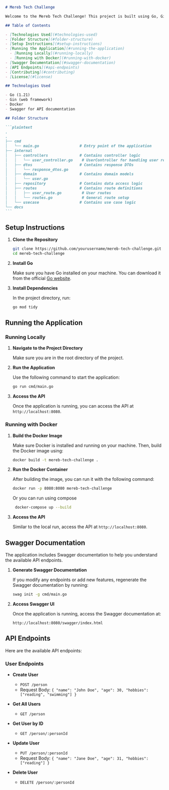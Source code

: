 
````markdown
# Mereb Tech Challenge

Welcome to the Mereb Tech Challenge! This project is built using Go, Gin framework, and provides a RESTful API for user management. 

## Table of Contents

- [Technologies Used](#technologies-used)
- [Folder Structure](#folder-structure)
- [Setup Instructions](#setup-instructions)
- [Running the Application](#running-the-application)
  - [Running Locally](#running-locally)
  - [Running with Docker](#running-with-docker)
- [Swagger Documentation](#swagger-documentation)
- [API Endpoints](#api-endpoints)
- [Contributing](#contributing)
- [License](#license)

## Technologies Used

- Go (1.21)
- Gin (web framework)
- Docker
- Swagger for API documentation

## Folder Structure

```plaintext
.
.
├── cmd
│   └── main.go                  # Entry point of the application
├── internal
│   ├── controllers              # Contains controller logic
│   │   └── user_controller.go    # UserController for handling user requests
│   ├── dtos                     # Contains response DTOs
│   │   └── response_dtos.go
│   ├── domain                   # Contains domain models
│   │   └── user.go
│   ├── repository               # Contains data access logic
│   ├── routes                   # Contains route definitions
│   │   ├── user_route.go         # User routes
│   │   └── routes.go             # General route setup
│   └── usecase                  # Contains use case logic
└── docs
```
````

## Setup Instructions

1. **Clone the Repository**

   ```bash
   git clone https://github.com/yourusername/mereb-tech-challenge.git
   cd mereb-tech-challenge
   ```

2. **Install Go**

   Make sure you have Go installed on your machine. You can download it from the official [Go website](https://golang.org/dl/).

3. **Install Dependencies**

   In the project directory, run:

   ```bash
   go mod tidy
   ```

## Running the Application

### Running Locally

1. **Navigate to the Project Directory**

   Make sure you are in the root directory of the project.

2. **Run the Application**

   Use the following command to start the application:

   ```bash
   go run cmd/main.go
   ```

3. **Access the API**

   Once the application is running, you can access the API at `http://localhost:8080`.

### Running with Docker

1. **Build the Docker Image**

   Make sure Docker is installed and running on your machine. Then, build the Docker image using:

   ```bash
   docker build -t mereb-tech-challenge .
   ```

2. **Run the Docker Container**

   After building the image, you can run it with the following command:

   ```bash
   docker run -p 8080:8080 mereb-tech-challenge
   ```

   Or you can run using compose

   ```bash
    docker-compose up --build

   ```

3. **Access the API**

   Similar to the local run, access the API at `http://localhost:8080`.

## Swagger Documentation

The application includes Swagger documentation to help you understand the available API endpoints.

1. **Generate Swagger Documentation**

   If you modify any endpoints or add new features, regenerate the Swagger documentation by running:

   ```bash
   swag init -g cmd/main.go
   ```

2. **Access Swagger UI**

   Once the application is running, access the Swagger documentation at:

   ```
   http://localhost:8080/swagger/index.html
   ```

## API Endpoints

Here are the available API endpoints:

### User Endpoints

- **Create User**
  - `POST /person`
  - Request Body: `{ "name": "John Doe", "age": 30, "hobbies": ["reading", "swimming"] }`
- **Get All Users**

  - `GET /person`

- **Get User by ID**

  - `GET /person/:personId`

- **Update User**

  - `PUT /person/:personId`
  - Request Body: `{ "name": "Jane Doe", "age": 31, "hobbies": ["reading"] }`

- **Delete User**
  - `DELETE /person/:personId`
